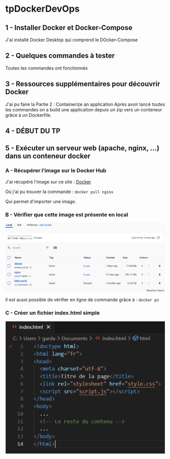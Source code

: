 # tpDockerDevOps

## 1 - Installer Docker et Docker-Compose
J'ai installé Docker Desktop qui comprend le DOcker-Compose
## 2 - Quelques commandes à tester
Toutes les commandes ont fonctionnés
## 3 - Ressources supplémentaires pour découvrir Docker
J'ai pu faire la Partie 2 : Containerize an application
Après avoir lancé toutes les commandes on a build une application depuis un zip vers un conteneur grâce à un Dockerfile.
## 4 - DÉBUT DU TP
## 5 - Exécuter un serveur web (apache, nginx, …) dans un conteneur docker
### A - Récupérer l’image sur le Docker Hub
J'ai récupéré l'image sur ce site : [Docker](https://hub.docker.com/_/nginx)

Où j'ai pu trouver la commande : `docker pull nginx`

Qui permet d'importer une image.

### B - Vérifier que cette image est présente en local
![graphique verification importation image](./img/localVerif.PNG)

Il est aussi possible de vérifier en ligne de commande grâce à : `docker ps`
### C - Créer un fichier index.html simple
![index html](./img/index.PNG)